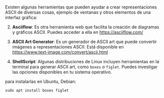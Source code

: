 Existen algunas herramientas que pueden ayudar a crear representaciones ASCII de diversas cosas, ejemplo de ventanas y otros elementos de una interfaz gráfica:

2. **Asciiflow**: Es otra herramienta web que facilita la creación de diagramas y gráficos ASCII. Puedes acceder a ella en https://asciiflow.com/

3. **ASCII Art Generator**: Es un generador de ASCII art que puede convertir imágenes a representaciones ASCII. Está disponible en https://www.text-image.com/convert/ascii.html

4. **ShellScript**: Algunas distribuciones de Linux incluyen herramientas en la terminal para generar ASCII art, como `boxes` o `figlet`. Puedes investigar las opciones disponibles en tu sistema operativo.

para instalarlas en Ubuntu, Debian:

```
sudo apt install boxes figlet
```



